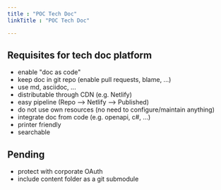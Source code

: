 ```yaml
---
title : "POC Tech Doc"
linkTitle : "POC Tech Doc"

---
```



## Requisites for tech doc platform

- enable "doc as code"
- keep doc in git repo (enable pull requests, blame, ...)
- use md, asciidoc, ...
- distributable through CDN (e.g. Netlify)
- easy pipeline (Repo --> Netlify --> Published)
- do not use own resources (no need to configure/maintain anything)
- integrate doc from code (e.g. openapi, c#, ...)
- printer friendly
- searchable

## Pending

- protect with corporate OAuth
- include content folder as a git submodule


